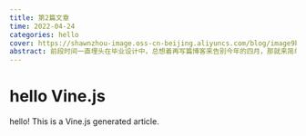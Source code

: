 ```yaml
---
title: 第2篇文章
time: 2022-04-24
categories: hello
cover: https://shawnzhou-image.oss-cn-beijing.aliyuncs.com/blog/image9b7c7ba52afe9c5f5ed86a33ae4578d6.jpg
abstract: 前段时间一直埋头在毕业设计中，总想着再写篇博客来告别今年的四月，那就来简单聊一下前端开发中的产品思维吧。<br/><br/>前端工程师的产出直接面向用户，应当对产品、交互和用户体验等层面有一定的认识。在公司有产品经理负责与前端对接产品方面的工作，但这并不代表前端工程师就不需要产品思维了。相反，产品思维能够作为一条重要的思路贯穿到整个开发工作流中，帮助前端工程师更好的去思考怎样将界面和交互做到更适合用户使用，更能让用户提升对产品的黏性，从而推进一款产品逐渐走向成功。<br/><br/>产品思维并不是一个普适性、固定性的思维，能根据既有的方法论总结出一套专属于自己的产品思维才是最有价值的。字节跳动的面试官也曾问过我“谈谈你对产品Sense的理解”，能够掌握产品思维的基本方法并将其实际应用在前端领域，对前端工程师来说是一项比较重要的能力。本文结合一些资料简单介绍了我对前端产品思维的一些认识，并希望能以此为题引起更多对技术和业务的思考和理解。
---
```


# hello Vine.js

hello! This is a Vine.js generated article.

